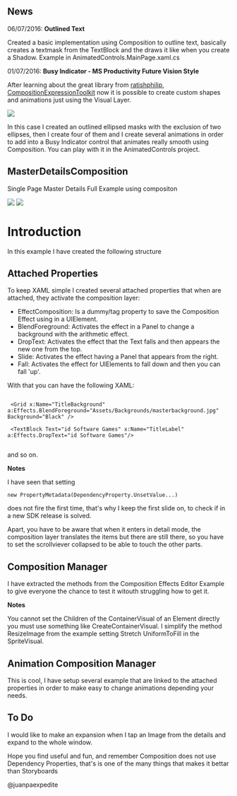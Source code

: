 <h2>News</h2>

06/07/2016: <b>Outlined Text</b>

Created a basic implementation using Composition to outline text, basically creates a textmask from the TextBlock and the draws it like when you create a Shadow. Example in AnimatedControls.MainPage.xaml.cs

01/07/2016: <b>Busy Indicator - MS Productivity Future Vision Style</b>

After learning about the great library from <a href="https://github.com/ratishphilip">ratishphilip</a>, <a href="https://github.com/ratishphilip/CompositionExpressionToolkit">CompositionExpressionToolkit</a> now it is possible to create custom shapes and animations just using the Visual Layer.

<img src="https://github.com/juanpaexpedite/MasterDetailsComposition/blob/master/busyindicator_capture.jpg"/>

In this case I created an outlined ellipsed masks with the exclusion of two ellipses, then I create four of them and I create several animations in order to add into a Busy Indicator control that animates really smooth using Composition. You can play with it in the AnimatedControls project.

<h2>MasterDetailsComposition</h2>

Single Page Master Details Full Example using compositon

<img src="https://github.com/juanpaexpedite/MasterDetailsComposition/blob/master/MasterDetailsComposition/readme0.jpg"/>

<img src="https://github.com/juanpaexpedite/MasterDetailsComposition/blob/master/MasterDetailsComposition/readme.jpg"/>

<h1>Introduction</h1>

In this example I have created the following structure

<h2>Attached Properties</h2>
To keep XAML simple I created several attached properties that when are attached, they activate the composition layer:

<ul>
<li>EffectComposition: Is a dummy/tag property to save the Composition Effect using in a UIElement.</li>
<li>BlendForeground: Activates the effect in a Panel to change a background with the arithmetic effect.</li>
<li>DropText: Activates the effect that the Text falls and then appears the new one from the top.</li>
<li>Slide: Activates the effect having a Panel that appears from the right.</li>
<li>Fall: Activates the effect for UIElements to fall down and then you can fall 'up'.</li>
</ul>

With that you can have the following XAML:

```xaml

 <Grid x:Name="TitleBackground" a:Effects.BlendForeground="Assets/Backgrounds/masterbackground.jpg" Background="Black" />
 
 <TextBlock Text="id Software Games" x:Name="TitleLabel" a:Effects.DropText="id Software Games"/>
 
```

and so on.

<b>Notes</b>

I have seen that setting 
```
new PropertyMetadata(DependencyProperty.UnsetValue...)
```
does not fire the first time, that's why I keep the first slide on, to check if in a new SDK release is solved.

Apart, you have to be aware that when it enters in detail mode, the composition layer translates the items but there are still there, so you have to set the scrollviever collapsed to be able to touch the other parts.


<h2>Composition Manager</h2>

I have extracted the methods from the Composition Effects Editor Example to give everyone the chance to test it witouth struggling how to get it.

<b>Notes</b>

You cannot set the Children of the ContainerVisual of an Element directly you must use something like CreateContainerVisual.
I simplify the method ResizeImage from the example setting Stretch UniformToFill in the SpriteVisual.

<h2>Animation Composition Manager</h3>

This is cool, I have setup several example that are linked to the attached properties in order to make easy to change animations depending your needs.

<h2>To Do</h2>
I would like to make an expansion when I tap an Image from the details and expand to the whole window.

Hope you find useful and fun, and remember Composition does not use Dependency Properties, that's is one of the many things that makes it bettar than Storyboards

<a hef="https://twitter.com/juanpaexpedite">@juanpaexpedite</a>



